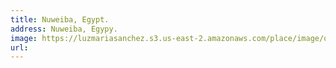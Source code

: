 ```yaml
---
title: Nuweiba, Egypt.
address: Nuweiba, Egypy.
image: https://luzmariasanchez.s3.us-east-2.amazonaws.com/place/image/original/nuweiba-scaled.webp
url: 
---
```


